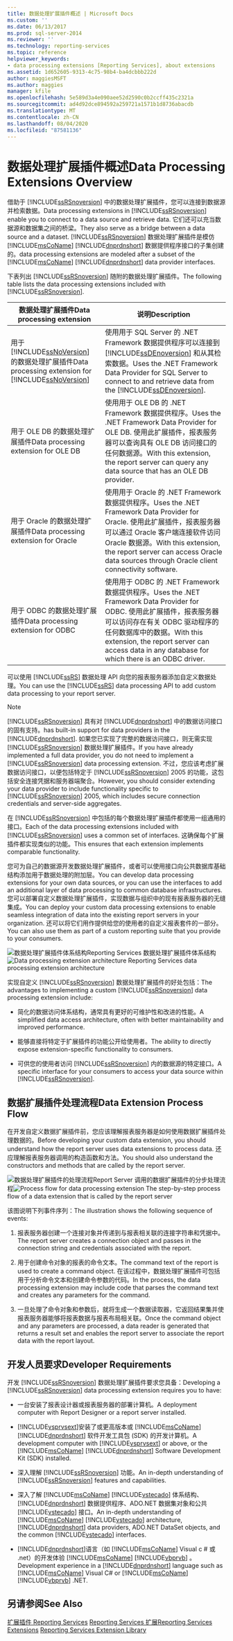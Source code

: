 ```yaml
---
title: 数据处理扩展插件概述 | Microsoft Docs
ms.custom: ''
ms.date: 06/13/2017
ms.prod: sql-server-2014
ms.reviewer: ''
ms.technology: reporting-services
ms.topic: reference
helpviewer_keywords:
- data processing extensions [Reporting Services], about extensions
ms.assetid: 1d652605-9313-4c75-98b4-ba4dcbbb222d
author: maggiesMSFT
ms.author: maggies
manager: kfile
ms.openlocfilehash: 5e589d3a4e090aee52d2590c0b2ccff435c2321a
ms.sourcegitcommit: ad4d92dce894592a259721a1571b1d8736abacdb
ms.translationtype: MT
ms.contentlocale: zh-CN
ms.lasthandoff: 08/04/2020
ms.locfileid: "87581136"
---
```

# <a name="data-processing-extensions-overview"></a><span data-ttu-id="a6955-102">数据处理扩展插件概述</span><span class="sxs-lookup"><span data-stu-id="a6955-102">Data Processing Extensions Overview</span></span>
  <span data-ttu-id="a6955-103">借助于 [!INCLUDE[ssRSnoversion](../../../includes/ssrsnoversion-md.md)] 中的数据处理扩展插件，您可以连接到数据源并检索数据。</span><span class="sxs-lookup"><span data-stu-id="a6955-103">Data processing extensions in [!INCLUDE[ssRSnoversion](../../../includes/ssrsnoversion-md.md)] enable you to connect to a data source and retrieve data.</span></span> <span data-ttu-id="a6955-104">它们还可以充当数据源和数据集之间的桥梁。</span><span class="sxs-lookup"><span data-stu-id="a6955-104">They also serve as a bridge between a data source and a dataset.</span></span> [!INCLUDE[ssRSnoversion](../../../includes/ssrsnoversion-md.md)] <span data-ttu-id="a6955-105">数据处理扩展插件是模仿 [!INCLUDE[msCoName](../../../includes/msconame-md.md)] [!INCLUDE[dnprdnshort](../../../includes/dnprdnshort-md.md)] 数据提供程序接口的子集创建的。</span><span class="sxs-lookup"><span data-stu-id="a6955-105">data processing extensions are modeled after a subset of the [!INCLUDE[msCoName](../../../includes/msconame-md.md)] [!INCLUDE[dnprdnshort](../../../includes/dnprdnshort-md.md)] data provider interfaces.</span></span>

 <span data-ttu-id="a6955-106">下表列出 [!INCLUDE[ssRSnoversion](../../../includes/ssrsnoversion-md.md)] 随附的数据处理扩展插件。</span><span class="sxs-lookup"><span data-stu-id="a6955-106">The following table lists the data processing extensions included with [!INCLUDE[ssRSnoversion](../../../includes/ssrsnoversion-md.md)].</span></span>

|<span data-ttu-id="a6955-107">数据处理扩展插件</span><span class="sxs-lookup"><span data-stu-id="a6955-107">Data processing extension</span></span>|<span data-ttu-id="a6955-108">说明</span><span class="sxs-lookup"><span data-stu-id="a6955-108">Description</span></span>|
|-------------------------------|-----------------|
|<span data-ttu-id="a6955-109">用于 [!INCLUDE[ssNoVersion](../../../includes/ssnoversion-md.md)] 的数据处理扩展插件</span><span class="sxs-lookup"><span data-stu-id="a6955-109">Data processing extension for [!INCLUDE[ssNoVersion](../../../includes/ssnoversion-md.md)]</span></span>|<span data-ttu-id="a6955-110">使用用于 SQL Server 的 .NET Framework 数据提供程序可以连接到 [!INCLUDE[ssDEnoversion](../../../includes/ssdenoversion-md.md)] 和从其检索数据。</span><span class="sxs-lookup"><span data-stu-id="a6955-110">Uses the .NET Framework Data Provider for SQL Server to connect to and retrieve data from the [!INCLUDE[ssDEnoversion](../../../includes/ssdenoversion-md.md)].</span></span>|
|<span data-ttu-id="a6955-111">用于 OLE DB 的数据处理扩展插件</span><span class="sxs-lookup"><span data-stu-id="a6955-111">Data processing extension for OLE DB</span></span>|<span data-ttu-id="a6955-112">使用用于 OLE DB 的 .NET Framework 数据提供程序。</span><span class="sxs-lookup"><span data-stu-id="a6955-112">Uses the .NET Framework Data Provider for OLE DB.</span></span> <span data-ttu-id="a6955-113">使用此扩展插件，报表服务器可以查询具有 OLE DB 访问接口的任何数据源。</span><span class="sxs-lookup"><span data-stu-id="a6955-113">With this extension, the report server can query any data source that has an OLE DB provider.</span></span>|
|<span data-ttu-id="a6955-114">用于 Oracle 的数据处理扩展插件</span><span class="sxs-lookup"><span data-stu-id="a6955-114">Data processing extension for Oracle</span></span>|<span data-ttu-id="a6955-115">使用用于 Oracle 的 .NET Framework 数据提供程序。</span><span class="sxs-lookup"><span data-stu-id="a6955-115">Uses the .NET Framework Data Provider for Oracle.</span></span> <span data-ttu-id="a6955-116">使用此扩展插件，报表服务器可以通过 Oracle 客户端连接软件访问 Oracle 数据源。</span><span class="sxs-lookup"><span data-stu-id="a6955-116">With this extension, the report server can access Oracle data sources through Oracle client connectivity software.</span></span>|
|<span data-ttu-id="a6955-117">用于 ODBC 的数据处理扩展插件</span><span class="sxs-lookup"><span data-stu-id="a6955-117">Data processing extension for ODBC</span></span>|<span data-ttu-id="a6955-118">使用用于 ODBC 的 .NET Framework 数据提供程序。</span><span class="sxs-lookup"><span data-stu-id="a6955-118">Uses the .NET Framework Data Provider for ODBC.</span></span> <span data-ttu-id="a6955-119">使用此扩展插件，报表服务器可以访问存在有关 ODBC 驱动程序的任何数据库中的数据。</span><span class="sxs-lookup"><span data-stu-id="a6955-119">With this extension, the report server can access data in any database for which there is an ODBC driver.</span></span>|

 <span data-ttu-id="a6955-120">可以使用 [!INCLUDE[ssRS](../../../includes/ssrs.md)] 数据处理 API 向您的报表服务器添加自定义数据处理。</span><span class="sxs-lookup"><span data-stu-id="a6955-120">You can use the [!INCLUDE[ssRS](../../../includes/ssrs.md)] data processing API to add custom data processing to your report server.</span></span>

> [!NOTE]
>  [!INCLUDE[ssRSnoversion](../../../includes/ssrsnoversion-md.md)] <span data-ttu-id="a6955-121">具有对 [!INCLUDE[dnprdnshort](../../../includes/dnprdnshort-md.md)] 中的数据访问接口的固有支持。</span><span class="sxs-lookup"><span data-stu-id="a6955-121">has built-in support for data providers in the [!INCLUDE[dnprdnshort](../../../includes/dnprdnshort-md.md)].</span></span> <span data-ttu-id="a6955-122">如果您已实现了完整的数据访问接口，则无需实现 [!INCLUDE[ssRSnoversion](../../../includes/ssrsnoversion-md.md)] 数据处理扩展插件。</span><span class="sxs-lookup"><span data-stu-id="a6955-122">If you have already implemented a full data provider, you do not need to implement a [!INCLUDE[ssRSnoversion](../../../includes/ssrsnoversion-md.md)] data processing extension.</span></span> <span data-ttu-id="a6955-123">不过，您应该考虑扩展数据访问接口，以便包括特定于 [!INCLUDE[ssRSnoversion](../../../includes/ssrsnoversion-md.md)] 2005 的功能，这包括安全连接凭据和服务器端聚合。</span><span class="sxs-lookup"><span data-stu-id="a6955-123">However, you should consider extending your data provider to include functionality specific to [!INCLUDE[ssRSnoversion](../../../includes/ssrsnoversion-md.md)] 2005, which includes secure connection credentials and server-side aggregates.</span></span>

 <span data-ttu-id="a6955-124">在 [!INCLUDE[ssRSnoversion](../../../includes/ssrsnoversion-md.md)] 中包括的每个数据处理扩展插件都使用一组通用的接口。</span><span class="sxs-lookup"><span data-stu-id="a6955-124">Each of the data processing extensions included with [!INCLUDE[ssRSnoversion](../../../includes/ssrsnoversion-md.md)] uses a common set of interfaces.</span></span> <span data-ttu-id="a6955-125">这确保每个扩展插件都实现类似的功能。</span><span class="sxs-lookup"><span data-stu-id="a6955-125">This ensures that each extension implements comparable functionality.</span></span>

 <span data-ttu-id="a6955-126">您可为自己的数据源开发数据处理扩展插件，或者可以使用接口向公共数据库基础结构添加用于数据处理的附加层。</span><span class="sxs-lookup"><span data-stu-id="a6955-126">You can develop data processing extensions for your own data sources, or you can use the interfaces to add an additional layer of data processing to common database infrastructures.</span></span> <span data-ttu-id="a6955-127">您可以部署自定义数据处理扩展插件，实现数据与组织中的现有报表服务器的无缝集成。</span><span class="sxs-lookup"><span data-stu-id="a6955-127">You can deploy your custom data processing extensions to enable seamless integration of data into the existing report servers in your organization.</span></span> <span data-ttu-id="a6955-128">还可以将它们用作提供给您的使用者的自定义报表套件的一部分。</span><span class="sxs-lookup"><span data-stu-id="a6955-128">You can also use them as part of a custom reporting suite that you provide to your consumers.</span></span>

 <span data-ttu-id="a6955-129">![数据处理扩展插件体系结构](../../media/bk-dataprocess-extensions.gif "数据处理扩展插件体系结构")Reporting Services 数据处理扩展插件体系结构</span><span class="sxs-lookup"><span data-stu-id="a6955-129">![Data processing extension architecture](../../media/bk-dataprocess-extensions.gif "Data processing extension architecture") Reporting Services data processing extension architecture</span></span>

 <span data-ttu-id="a6955-130">实现自定义 [!INCLUDE[ssRSnoversion](../../../includes/ssrsnoversion-md.md)] 数据处理扩展插件的好处包括：</span><span class="sxs-lookup"><span data-stu-id="a6955-130">The advantages to implementing a custom [!INCLUDE[ssRSnoversion](../../../includes/ssrsnoversion-md.md)] data processing extension include:</span></span>

-   <span data-ttu-id="a6955-131">简化的数据访问体系结构，通常具有更好的可维护性和改进的性能。</span><span class="sxs-lookup"><span data-stu-id="a6955-131">A simplified data access architecture, often with better maintainability and improved performance.</span></span>

-   <span data-ttu-id="a6955-132">能够直接将特定于扩展插件的功能公开给使用者。</span><span class="sxs-lookup"><span data-stu-id="a6955-132">The ability to directly expose extension-specific functionality to consumers.</span></span>

-   <span data-ttu-id="a6955-133">可供您的使用者访问 [!INCLUDE[ssRSnoversion](../../../includes/ssrsnoversion-md.md)] 内的数据源的特定接口。</span><span class="sxs-lookup"><span data-stu-id="a6955-133">A specific interface for your consumers to access your data source within [!INCLUDE[ssRSnoversion](../../../includes/ssrsnoversion-md.md)].</span></span>

## <a name="data-extension-process-flow"></a><span data-ttu-id="a6955-134">数据扩展插件处理流程</span><span class="sxs-lookup"><span data-stu-id="a6955-134">Data Extension Process Flow</span></span>
 <span data-ttu-id="a6955-135">在开发自定义数据扩展插件前，您应该理解报表服务器是如何使用数据扩展插件处理数据的。</span><span class="sxs-lookup"><span data-stu-id="a6955-135">Before developing your custom data extension, you should understand how the report server uses data extensions to process data.</span></span> <span data-ttu-id="a6955-136">还应理解报表服务器调用的构造函数和方法。</span><span class="sxs-lookup"><span data-stu-id="a6955-136">You should also understand the constructors and methods that are called by the report server.</span></span>

 <span data-ttu-id="a6955-137">![数据处理扩展插件的处理](../../media/bk-ext-01.gif "数据处理扩展插件的处理流程")流程Report Server 调用的数据扩展插件的分步处理流程</span><span class="sxs-lookup"><span data-stu-id="a6955-137">![Process flow for data processing extension](../../media/bk-ext-01.gif "Process flow for data processing extension") The step-by-step process flow of a data extension that is called by the report server</span></span>

 <span data-ttu-id="a6955-138">该图说明下列事件序列：</span><span class="sxs-lookup"><span data-stu-id="a6955-138">The illustration shows the following sequence of events:</span></span>

1.  <span data-ttu-id="a6955-139">报表服务器创建一个连接对象并传递到与报表相关联的连接字符串和凭据中。</span><span class="sxs-lookup"><span data-stu-id="a6955-139">The report server creates a connection object and passes in the connection string and credentials associated with the report.</span></span>

2.  <span data-ttu-id="a6955-140">用于创建命令对象的报表的命令文本。</span><span class="sxs-lookup"><span data-stu-id="a6955-140">The command text of the report is used to create a command object.</span></span> <span data-ttu-id="a6955-141">在该过程中，数据处理扩展插件可包括用于分析命令文本和创建命令参数的代码。</span><span class="sxs-lookup"><span data-stu-id="a6955-141">In the process, the data processing extension may include code that parses the command text and creates any parameters for the command.</span></span>

3.  <span data-ttu-id="a6955-142">一旦处理了命令对象和参数后，就将生成一个数据读取器，它返回结果集并使报表服务器能够将报表数据与报表布局相关联。</span><span class="sxs-lookup"><span data-stu-id="a6955-142">Once the command object and any parameters are processed, a data reader is generated that returns a result set and enables the report server to associate the report data with the report layout.</span></span>

## <a name="developer-requirements"></a><span data-ttu-id="a6955-143">开发人员要求</span><span class="sxs-lookup"><span data-stu-id="a6955-143">Developer Requirements</span></span>
 <span data-ttu-id="a6955-144">开发 [!INCLUDE[ssRSnoversion](../../../includes/ssrsnoversion-md.md)] 数据处理扩展插件要求您具备：</span><span class="sxs-lookup"><span data-stu-id="a6955-144">Developing a [!INCLUDE[ssRSnoversion](../../../includes/ssrsnoversion-md.md)] data processing extension requires you to have:</span></span>

-   <span data-ttu-id="a6955-145">一台安装了报表设计器或报表服务器的部署计算机。</span><span class="sxs-lookup"><span data-stu-id="a6955-145">A deployment computer with Report Designer or a report server installed.</span></span>

-   <span data-ttu-id="a6955-146">[!INCLUDE[vsprvsext](../../../includes/vsprvsext-md.md)]安装了或更高版本或 [!INCLUDE[msCoName](../../../includes/msconame-md.md)] [!INCLUDE[dnprdnshort](../../../includes/dnprdnshort-md.md)] 软件开发工具包 (SDK) 的开发计算机。</span><span class="sxs-lookup"><span data-stu-id="a6955-146">A development computer with [!INCLUDE[vsprvsext](../../../includes/vsprvsext-md.md)] or above, or the [!INCLUDE[msCoName](../../../includes/msconame-md.md)] [!INCLUDE[dnprdnshort](../../../includes/dnprdnshort-md.md)] Software Development Kit (SDK) installed.</span></span>

-   <span data-ttu-id="a6955-147">深入理解 [!INCLUDE[ssRSnoversion](../../../includes/ssrsnoversion-md.md)] 功能。</span><span class="sxs-lookup"><span data-stu-id="a6955-147">An in-depth understanding of [!INCLUDE[ssRSnoversion](../../../includes/ssrsnoversion-md.md)] features and capabilities.</span></span>

-   <span data-ttu-id="a6955-148">深入了解 [!INCLUDE[msCoName](../../../includes/msconame-md.md)] [!INCLUDE[vstecado](../../../includes/vstecado-md.md)] 体系结构、 [!INCLUDE[dnprdnshort](../../../includes/dnprdnshort-md.md)] 数据提供程序、ADO.NET 数据集对象和公共 [!INCLUDE[vstecado](../../../includes/vstecado-md.md)] 接口。</span><span class="sxs-lookup"><span data-stu-id="a6955-148">An in-depth understanding of [!INCLUDE[msCoName](../../../includes/msconame-md.md)] [!INCLUDE[vstecado](../../../includes/vstecado-md.md)] architecture, [!INCLUDE[dnprdnshort](../../../includes/dnprdnshort-md.md)] data providers, ADO.NET DataSet objects, and the common [!INCLUDE[vstecado](../../../includes/vstecado-md.md)] interfaces.</span></span>

-   <span data-ttu-id="a6955-149">[!INCLUDE[dnprdnshort](../../../includes/dnprdnshort-md.md)]语言（如 [!INCLUDE[msCoName](../../../includes/msconame-md.md)] Visual c # 或 .net）的开发体验 [!INCLUDE[msCoName](../../../includes/msconame-md.md)] [!INCLUDE[vbprvb](../../../includes/vbprvb-md.md)] 。</span><span class="sxs-lookup"><span data-stu-id="a6955-149">Development experience in a [!INCLUDE[dnprdnshort](../../../includes/dnprdnshort-md.md)] language such as [!INCLUDE[msCoName](../../../includes/msconame-md.md)] Visual C# or [!INCLUDE[msCoName](../../../includes/msconame-md.md)] [!INCLUDE[vbprvb](../../../includes/vbprvb-md.md)] .NET.</span></span>

## <a name="see-also"></a><span data-ttu-id="a6955-150">另请参阅</span><span class="sxs-lookup"><span data-stu-id="a6955-150">See Also</span></span>
 <span data-ttu-id="a6955-151">[扩展插件 Reporting Services](../reporting-services-extension-library.md) [Reporting Services 扩展](../reporting-services-extensions.md)</span><span class="sxs-lookup"><span data-stu-id="a6955-151">[Reporting Services Extensions](../reporting-services-extensions.md) [Reporting Services Extension Library](../reporting-services-extension-library.md)</span></span>


